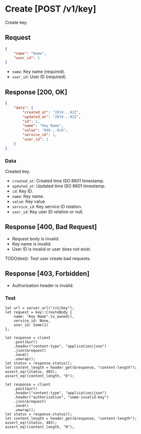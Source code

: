 # Create [POST /v1/key]

Create key.

## Request

```json
{
    "name": "Name",
    "user_id": 2
}
```

- `name`: Key name (required).
- `user_id`: User ID (required).

## Response [200, OK]

```json
{
    "data": {
        "created_at": "2019...92Z",
        "updated_at": "2019...92Z",
        "id": 2,
        "name": "Key Name",
        "value": "84b...dc6",
        "service_id": 1,
        "user_id": 1
    }
}
```

### Data

Created key.

- `created_at`: Created time ISO 8601 timestamp.
- `updated_at`: Updated time ISO 8601 timestamp.
- `id`: Key ID.
- `name`: Key name.
- `value`: Key value.
- `service_id`: Key service ID relation.
- `user_id`: Key user ID relation or null.

## Response [400, Bad Request]

- Request body is invalid.
- Key name is invalid.
- User ID is invalid or user does not exist.

TODO(test): Test user create bad requests.

## Response [403, Forbidden]

- Authorisation header is invalid.

### Test

```rust,skt-create-forbidden
let url = server_url("/v1/key");
let request = key::CreateBody {
    name: "Key Name".to_owned(),
    service_id: None,
    user_id: Some(1)
};

let response = client
    .post(&url)
    .header("content-type", "application/json")
    .json(&request)
    .send()
    .unwrap();
let status = response.status();
let content_length = header_get(&response, "content-length");
assert_eq!(status, 403);
assert_eq!(content_length, "0");

let response = client
    .post(&url)
    .header("content-type", "application/json")
    .header("authorization", "some-invalid-key")
    .json(&request)
    .send()
    .unwrap();
let status = response.status();
let content_length = header_get(&response, "content-length");
assert_eq!(status, 403);
assert_eq!(content_length, "0");
```
